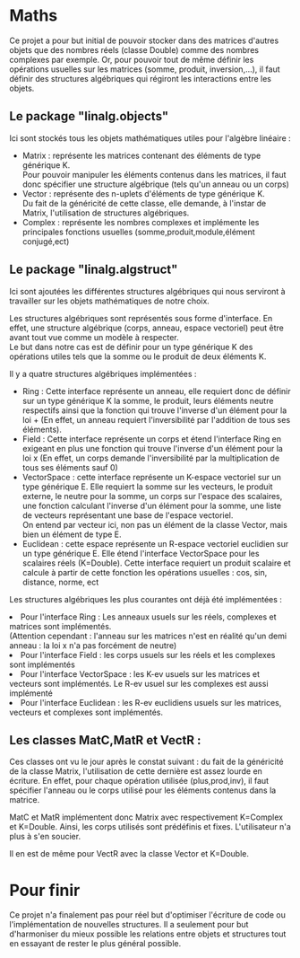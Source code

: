# Maths

Ce projet a pour but initial de pouvoir stocker dans des matrices d'autres objets que des nombres réels (classe Double) comme des nombres complexes par exemple.
Or, pour pouvoir tout de même définir les opérations usuelles sur les matrices (somme, produit, inversion,...), il faut définir des structures algébriques qui régiront les interactions entre les objets.


## Le package "linalg.objects"

Ici sont stockés tous les objets mathématiques utiles pour l'algèbre linéaire : 
 - Matrix : représente les matrices contenant des éléments de type générique K. <br>
  Pour pouvoir manipuler les éléments contenus dans les matrices, il faut donc spécifier une structure algébrique (tels qu'un anneau ou un corps)
 - Vector : représente des n-uplets d'éléments de type générique K. <br>
 Du fait de la généricité de cette classe, elle demande, à l'instar de Matrix<K>, l'utilisation de structures algébriques.
 - Complex : représente les nombres complexes et implémente les principales fonctions usuelles (somme,produit,module,élément conjugé,ect)

## Le package "linalg.algstruct"

Ici sont ajoutées les différentes structures algébriques qui nous serviront à travailler sur les objets mathématiques de notre choix.

Les structures algébriques sont représentés sous forme d'interface. En effet, une structure algébrique (corps, anneau, espace vectoriel) peut être avant tout vue comme un modèle à respecter.<br>
Le but dans notre cas est de définir pour un type générique K des opérations utiles tels que la somme ou le produit de deux éléments K.

Il y a quatre structures algébriques implémentées : 
<ul>
 <li> Ring : Cette interface représente un anneau, elle requiert donc de définir sur un type générique K la somme, le produit, leurs éléments neutre respectifs ainsi que la fonction qui trouve l'inverse d'un élément pour la loi + (En effet, un anneau requiert l'inversibilité par l'addition de tous ses éléments).
 <li> Field : Cette interface représente un corps et étend l'interface Ring en exigeant en plus une fonction qui trouve l'inverse d'un élément pour la loi x (En effet, un corps demande l'inversibilité par la multiplication de tous ses éléments sauf 0)
 <li> VectorSpace : cette interface représente un K-espace vectoriel sur un type générique E. Elle requiert la somme sur les vecteurs, le produit externe, le neutre pour la somme, un corps sur l'espace des scalaires, une fonction calculant l'inverse d'un élément pour la somme, une liste de vecteurs représentant une base de l'espace vectoriel.<br>
On entend par vecteur ici, non pas un élément de la classe Vector, mais bien un élément de type E.
 <li> Euclidean : cette espace représente un R-espace vectoriel euclidien sur un type générique E. Elle étend l'interface VectorSpace pour les scalaires réels (K=Double). Cette interface requiert un produit scalaire et calcule à partir de cette fonction les opérations usuelles : cos, sin, distance, norme, ect
</ul>
 
<p>
Les structures algébriques les plus courantes ont déjà été implémentées :
<li> Pour l'interface Ring : Les anneaux usuels sur les réels, complexes et matrices sont implémentés.<br>(Attention cependant : l'anneau sur les matrices n'est en réalité qu'un demi anneau : la loi x n'a pas forcément de neutre)
<li> Pour l'interface Field : les corps usuels sur les réels et les complexes sont implémentés
<li> Pour l'interface VectorSpace : les K-ev usuels sur les matrices et vecteurs sont implémentés. Le R-ev usuel sur les complexes est aussi implémenté
<li> Pour l'interface Euclidean : les R-ev euclidiens usuels sur les matrices, vecteurs et complexes sont implémentés.
</p>

## Les classes MatC,MatR et VectR : 

Ces classes ont vu le jour après le constat suivant : du fait de la généricité de la classe Matrix, l'utilisation de cette dernière est assez lourde en écriture. En effet, pour chaque opération utilisée (plus,prod,inv), il faut spécifier l'anneau ou le corps utilisé pour les éléments contenus dans la matrice.

MatC et MatR implémentent donc Matrix avec respectivement K=Complex et K=Double. Ainsi, les corps utilisés sont prédéfinis et fixes. L'utilisateur n'a plus à s'en soucier.

Il en est de même pour VectR avec la classe Vector et K=Double.

# Pour finir

Ce projet n'a finalement pas pour réel but d'optimiser l'écriture de code ou l'implémentation de nouvelles structures. Il a seulement pour but d'harmoniser du mieux possible les relations entre objets et structures tout en essayant de rester le plus général possible.



